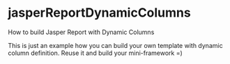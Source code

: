 # jasperReportDynamicColumns
How to build Jasper Report with Dynamic Columns

This is just an example how you can build your own template with dynamic column definition.
Reuse it and build your mini-framework =)
